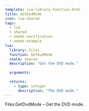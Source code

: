 ```yaml
---
template: lua-library-function.html
title: GetDvdMode
icon: lua-shared
tags:
  - lua
  - shared
  - needs-verification
  - needs-example
lua:
  library: Files
  function: GetDvdMode
  realm: shared
  description: "Get the DVD mode."
  
  arguments:
  
  returns:
    - type: integer
      description: "The DVD mode."
---
```


<div class="lua__search__keywords">
Files.GetDvdMode &#x2013; Get the DVD mode.
</div>
